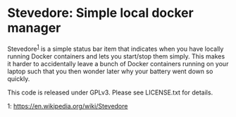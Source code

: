 Stevedore: Simple local docker manager
====================================

Stevedore<sup>[1](#namefootnote)</sup> is a simple status bar item that indicates when you have locally running Docker containers and lets you start/stop them simply. This makes it harder to accidentally leave a bunch of Docker containers running on your laptop such that you then wonder later why your battery went down so quickly.

This code is released under GPLv3. Please see LICENSE.txt for details.


<a name="namefootnote">1</a>: https://en.wikipedia.org/wiki/Stevedore

